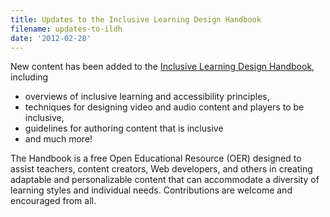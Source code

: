 ```yaml
---
title: Updates to the Inclusive Learning Design Handbook
filename: updates-to-ildh
date: '2012-02-28'
---
```

New content has been added to the
[Inclusive Learning Design Handbook](http://handbook.floeproject.org), including

- overviews of inclusive learning and accessibility principles,
- techniques for designing video and audio content and players to be inclusive,
- guidelines for authoring content that is inclusive
- and much more!

The Handbook is a free Open Educational Resource (OER) designed to assist teachers,
content creators, Web developers, and others in creating adaptable and
personalizable content that can accommodate a diversity of learning
styles and individual needs. Contributions are welcome and encouraged from all.
